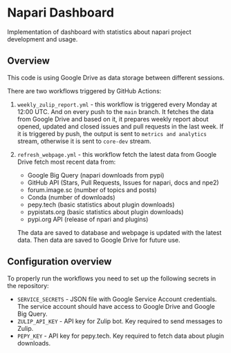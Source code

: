# Napari Dashboard

Implementation of dashboard with statistics about napari project development and usage.


## Overview 

This code is using Google Drive as data storage between different sessions. 

There are two workflows triggered by GitHub Actions:

1. `weekly_zulip_report.yml` - this workflow is triggered every Monday at 12:00 UTC. And on every push to the `main` branch. 
  It fetches the data from Google Drive and based on it, it prepares weekly report about opened, updated and closed issues and pull requests in the last week.
  If it is triggered by push, the output is sent to `metrics and analytics` stream, otherwise it is sent to `core-dev` stream.

2. `refresh_webpage.yml` - this workflow fetch the latest data from Google Drive fetch most recent data from:
    * Google Big Query (napari downloads from pypi)
    * GitHub API (Stars, Pull Requests, Issues for napari, docs and npe2)
    * forum.image.sc (number of topics and posts)
    * Conda (number of downloads)
    * pepy.tech (basic statistics about plugin downloads)
    * pypistats.org (basic statistics about plugin downloads)
    * pypi.org API (release of npari and plugins)

    The data are saved to database and webpage is updated with the latest data.
    Then data are saved to Google Drive for future use.

## Configuration overview

To properly run the workflows you need to set up the following secrets in the repository:

* `SERVICE_SECRETS` - JSON file with Google Service Account credentials. The service account should have access to Google Drive and Google Big Query.
* `ZULIP_API_KEY` - API key for Zulip bot. Key required to send messages to Zulip.
* `PEPY_KEY` - API key for pepy.tech. Key required to fetch data about plugin downloads.
